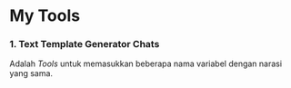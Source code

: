 <h1>My Tools</h1>

### 1. Text Template Generator Chats
Adalah *Tools* untuk memasukkan beberapa nama variabel dengan narasi yang sama.  
